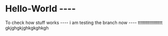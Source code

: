 # Hello-World ----
To check how stuff works ----
i am testing the branch now ----
ttttttttttttttttt
gkjghgkjghkgkghkgh
